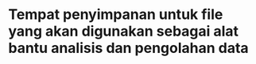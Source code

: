 # Tempat penyimpanan untuk file yang akan digunakan sebagai alat bantu analisis dan pengolahan data
